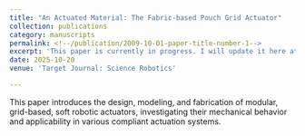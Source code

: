 ```yaml
---
title: "An Actuated Material: The Fabric-based Pouch Grid Actuator"
collection: publications
category: manuscripts
permalink: <!--/publication/2009-10-01-paper-title-number-1-->
excerpt: 'This paper is currently in progress. I will update it here at a later date.'
date: 2025-10-20
venue: 'Target Journal: Science Robotics'

---
```

 This paper introduces the design, modeling, and fabrication of modular, grid-based, soft robotic actuators, investigating their
 mechanical behavior and applicability in various compliant actuation systems.
